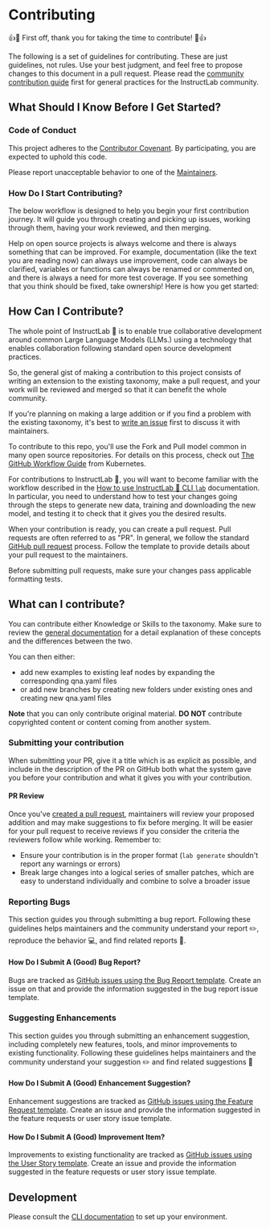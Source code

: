 # Contributing

👍🎉 First off, thank you for taking the time to contribute! 🎉👍

The following is a set of guidelines for contributing. These are just guidelines, not rules. Use your best judgment, and feel free to propose changes to this document in a pull request. Please read the [community contribution guide](https://github.com/instruct-lab/community/blob/main/CONTRIBUTING.md) first for general practices for the InstructLab community.

## What Should I Know Before I Get Started?

### Code of Conduct

This project adheres to the [Contributor Covenant](./CODE_OF_CONDUCT.md). By participating, you are expected to uphold this code.

Please report unacceptable behavior to one of the [Maintainers](./MAINTAINERS.md).

### How Do I Start Contributing?

The below workflow is designed to help you begin your first contribution journey. It will guide you through creating and picking up issues, working through them, having your work reviewed, and then merging.

Help on open source projects is always welcome and there is always something that can be improved. For example, documentation (like the text you are reading now) can always use improvement, code can always be clarified, variables or functions can always be renamed or commented on, and there is always a need for more test coverage. If you see something that you think should be fixed, take ownership! Here is how you get started:

## How Can I Contribute?

The whole point of InstructLab 🐶 is to enable true collaborative development around common Large Language Models (LLMs.) using a technology that enables collaboration following standard open source development practices.

So, the general gist of making a contribution to this project consists of writing an extension to the existing taxonomy, make a pull request, and your work will be reviewed and merged so that it can benefit the whole community.

If you're planning on making a large addition or if you find a problem with the existing taxonomy, it's best to [write an issue](https://github.com/instruct-lab/cli/issues/new?assignees=&labels=&template=feature_request.md&title=) first to discuss it with maintainers.

To contribute to this repo, you'll use the Fork and Pull model common in many open source repositories. For details on this process, check out [The GitHub Workflow
Guide](https://github.com/kubernetes/community/blob/master/contributors/guide/github-workflow.md)
from Kubernetes.

For contributions to InstructLab 🐶, you will want to become familiar with the workflow described in the [How to use InstructLab 🐶 CLI `lab`](https://github.com/instruct-lab/cli?tab=readme-ov-file#how-to-use-lab) documentation. In particular, you need to understand how to test your changes going through the steps to generate new data, training and downloading the new model, and testing it to check that it gives you the desired results.

When your contribution is ready, you can create a pull request. Pull requests are often referred to as "PR". In general, we follow the standard [GitHub pull request](https://help.github.com/en/articles/about-pull-requests) process. Follow the template to provide details about your pull request to the maintainers.

Before submitting pull requests, make sure your changes pass applicable formatting tests.

## What can I contribute?

You can contribute either Knowledge or Skills to the taxonomy. Make sure to review the [general documentation](README.md) for a detail explanation of these concepts and the differences between the two.

You can then either:
- add new examples to existing leaf nodes by expanding the corresponding qna.yaml files
- or add new branches by creating new folders under existing ones and creating new qna.yaml files

**Note** that you can only contribute original material. **DO NOT** contribute copyrighted content or content coming from another system. 

### Submitting your contribution

When submitting your PR, give it a title which is as explicit as possible, and include in the description of the PR on GitHub both what the system gave you before your contribution and what it gives you with your contribution.

#### PR Review

Once you've [created a pull request](#how-can-i-contribute), maintainers will review your proposed addition and may make suggestions to fix before merging. It will be easier for your pull request to receive reviews if you consider the criteria the reviewers follow while working. Remember to:

- Ensure your contribution is in the proper format (`lab generate` shouldn't report any warnings or errors)
- Break large changes into a logical series of smaller patches, which are easy to understand individually and combine to solve a broader issue

### Reporting Bugs

This section guides you through submitting a bug report. Following these guidelines helps maintainers and the community understand your report ✏️, reproduce the behavior 💻, and find related reports 🔎.

#### How Do I Submit A (Good) Bug Report?

Bugs are tracked as [GitHub issues using the Bug Report template](https://github.com/instruct-lab/taxonomy/issues/new?assignees=&labels=&template=bug_report.md&title=). Create an issue on that and provide the information suggested in the bug report issue template.

### Suggesting Enhancements

This section guides you through submitting an enhancement suggestion, including completely new features, tools, and minor improvements to existing functionality. Following these guidelines helps maintainers and the community understand your suggestion ✏️ and find related suggestions 🔎

#### How Do I Submit A (Good) Enhancement Suggestion?

Enhancement suggestions are tracked as [GitHub issues using the Feature Request template](https://github.com/instruct-lab/taxonomy/issues/new?assignees=&labels=&template=feature_request.md&title=). Create an issue and provide the information suggested in the feature requests or user story issue template.

#### How Do I Submit A (Good) Improvement Item?

Improvements to existing functionality are tracked as [GitHub issues using the User Story template](https://github.com/instruct-lab/Taxonomy/issues/new?assignees=&labels=&template=user_story.md&title=). Create an issue and provide the information suggested in the feature requests or user story issue template.

## Development

Please consult the [CLI documentation](https://github.com/instruct-lab/cli) to set up your environment.
